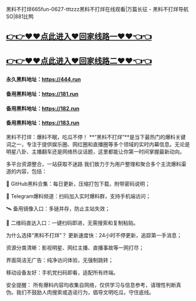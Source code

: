 黑料不打烊665fun-0627-tttzzz黑料不打烊在线观看|万篇长征 - 黑料不打烊导航SO|881比鸭

## [👉👉♥♥点此进入♥回家线路一♥♥👈👈](https://unpkg.com/182run/index.html)
## [👉👉♥♥点此进入♥回家线路二♥♥👈👈](https://unpkg.com/182-1run/index.html)

#### 永久黑料地址：https://444.run
#### 备用黑料地址：https://181.run
#### 备用黑料地址：https://182.run
#### 备用黑料地址：https://183.run

黑料不打烊：爆料不眠，吃瓜不停！
**“黑料不打烊”**是当下最热门的爆料关键词之一，专注于提供娱乐圈、网红圈和直播圈等多个领域的实时内幕信息。无论是明星八卦、主播翻车还是网络热议话题，这里都能让你第一时间掌握最新动向。

多平台资源整合，一站获取不迷路
我们致力于为用户整理和聚合多个主流爆料渠道的内容，包括：

🔗 GitHub黑料合集：每日更新，压缩打包下载，附带密码说明；

📱 Telegram爆料频道：扫码加入实时爆料群，支持手机端访问；

🛰️ 备用镜像入口：多链并存，防止主站失效；

📌 二维码直达入口：一键扫码即进，无需搜索和复制粘贴。

为什么选择“黑料不打烊”？
更新速度快：24小时不停更新，追踪第一手消息；

资源分类清晰：影视明星、网红主播、直播事故等一网打尽；

界面简洁无广告：纯净访问体验，无强制跳转；

移动设备友好：手机党扫码即看，适配所有终端。

安全提醒：
所有爆料内容均收集自网络，仅供学习与信息参考，请理性判断真伪。我们不鼓励人肉搜索或造谣行为，倡导文明吃瓜，守住底线。










